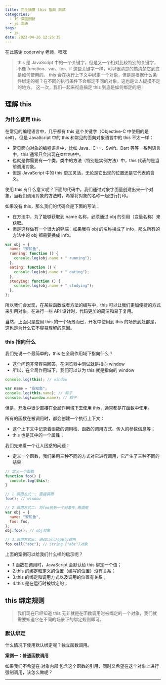 ```yaml
---
title: 完全搞懂 this 指向 测试
categories:
  - JS 深度剖析
  - js 高级
tags:
  - js
date: 2023-04-26 12:26:35
---
```


在此感谢 coderwhy 老师，嘿嘿

> this 是 JavaScript 中的一个关键字，但是又一个相对比较特别的关键字，不像 function、var、for、if 这些关键字一样，可以很清楚的搞清楚它到底是如何使用的。
> this 会在执行上下文中绑定一个对象，但是是根据什么条件绑定的呢？在不同的执行条件下会绑定不同的对象，这也是让人捉摸不定的地方。
> 这一次，我们一起来彻底搞定 this 到底是如何绑定的吧！

## 理解 this

### 为什么使用 this

在常见的编程语言中，几乎都有 this 这个关键字（Objective-C 中使用的是 self），但是 JavaScript 中的 this 和常见的面向对象语言中的 this 不太一样：

- 常见面向对象的编程语言中，比如 Java、C++、Swift、Dart 等等一系列语言中，this 通常只会出现在`类的方法`中。
- 也就是你需要有一个类，类中的方法（特别是实例方法）中，this 代表的是当前调用对象。
- 但是 JavaScript 中的 this 更加灵活，无论是它出现的位置还是它代表的含义。

使用 this 有什么意义呢？下面的代码中，我们通过对象字面量创建出来一个对象，当我们调用对象的方法时，希望将对象的名称一起进行打印。

如果没有 this，那么我们的代码会是下面的写法：

- 在方法中，为了能够获取到 name 名称，必须通过 obj 的引用（变量名称）来获取。
- 但是这样做有一个很大的弊端：如果我将 obj 的名称换成了 info，那么所有的方法中的 obj 都需要换成 info。

```javaScript
var obj = {
  name: "安知鱼",
  running: function () {
    console.log(obj.name + " running");
  },
  eating: function () {
    console.log(obj.name + " eating");
  },
  studying: function () {
    console.log(obj.name + " studying");
  },
};
```

所以我们会发现，在某些函数或者方法的编写中，this 可以让我们更加便捷的方式来引用对象，在进行一些 API 设计时，代码更加的简洁和易于复用。

当然，上面只是应用 this 的一个场景而已，开发中使用到 this 的场景到处都是，这也是为什么它不容易理解的原因。

### this 指向什么

我们先说一个最简单的，this 在全局作用域下指向什么？

- 这个问题非常容易回答，在浏览器中测试就是指向 window
- 所以，在全局作用域下，我们可以认为 this 就是指向的 window

```javaScript
console.log(this); // window

var name = "安知鱼";
console.log(this.name); // 粽子
console.log(window.name); // 粽子
```

但是，开发中很少直接在全局作用域下去使用 this，通常都是在函数中使用。

所有的函数在被调用时，都会创建一个执行上下文：

- 这个上下文中记录着函数的调用栈、函数的调用方式、传入的参数信息等；
- this 也是其中的一个属性；

我们先来看一个让人困惑的问题：

- 定义一个函数，我们采用三种不同的方式对它进行调用，它产生了三种不同的结果

```javaScript
// 定义一个函数
function foo() {
  console.log(this);
}

// 1.调用方式一: 直接调用
foo(); // window

// 2.调用方式二: 将foo放到一个对象中,再调用
var obj = {
  name: "安知鱼",
  foo: foo,
};
obj.foo(); // obj对象

// 3.调用方式三: 通过call/apply调用
foo.call("abc"); // String {"abc"}对象
```

上面的案例可以给我们什么样的启示呢？

- 1.函数在调用时，JavaScript 会默认给 this 绑定一个值；
- 2.this 的绑定和定义的位置（编写的位置）没有关系；
- 3.this 的绑定和调用方式以及调用的位置有关系；
- 4.this 是在运行时被绑定的；

## this 绑定规则

> 我们现在已经知道 this 无非就是在函数调用时被绑定的一个对象，我们就需要知道它在不同的场景下的绑定规则即可。

### 默认绑定

什么情况下使用默认绑定呢？独立函数调用。

<strong>案例一：普通函数调用</strong>

如果我们不希望在 对象内部 包含这个函数的引用，同时又希望在这个对象上进行强制调用，该怎么做呢？

<hr/>
